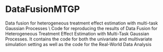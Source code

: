 # DataFusionMTGP
Data fusion for heterogeneous treatment effect estimation with multi-task Gaussian Processes \\
Code for reproducing the results of Data Fusion for Heterogeneous Treatment Effect Estimation with Multi-Task Gaussian Processes. It contains the code for both the univariate and multivariate simulation setting as well as the code for the Real-World Data Analysis
